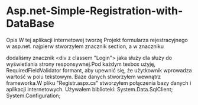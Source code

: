 # Asp.net-Simple-Registration-with-DataBase
Opis
W tej aplikacji internetowej tworzę Projekt formularza rejestracyjnego w asp.net. najpierw stworzyłem znacznik section, a w znaczniku <section> dodaliśmy znacznik <div z classem "Login">  jaka służy dla służy do wyświetlania strony responsywnej.Pod każdym texbox użyję, RequiredFieldValidator formant, aby upewnić się, że użytkownik wprowadza wartość w polu tekstowym. Baze danych stworzyłem wewnątrz frameworka.W pliku "Registr.aspx.cs" stworzyłem  połączenia bazy danych i aplikacji internetowych.
Używałem biblioteki:
  System.Data.SqlClient;
  System.Configuration;
